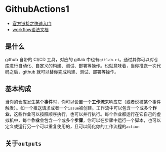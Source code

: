 # GithubActions1

- [官方链接之快速入门](https://docs.github.com/cn/actions/quickstart)
- [workflow语法文档](https://docs.github.com/cn/actions/learn-github-actions/workflow-syntax-for-github-actions)

## 是什么

github 自带的 CI/CD 工具，对应的 gitlab 中也有`gitlab-ci`。通过其你可以对仓库进行自动化、自定义的构建、测试、部署等操作。也就意味着，当你推送一次代码之后，github 就可以替你完成构建、测试、部署等操作。

## 基本构成

 当你的仓库发生某个**事件**时，你可以设置一个**工作流**来响应它（或者说被某个事件触发）。如一个推送请求或者一个`issue`被创建。工作流中可以包含一个或多个**作业**，这些作业可以按照顺序执行，也可以并行执行。每个作业都运行在它自己的虚拟机中，每个**作业**会包含一个或多个**步骤**，你可以在步骤中运行一个脚本，也可以定义或运行另一个可以重复使用的，且可以简化你的工作流程的`action`

## 关于`outputs`

